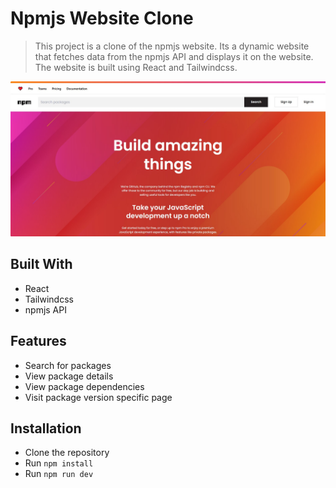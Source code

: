 # Npmjs Website Clone
> This project is a clone of the npmjs website. Its a dynamic website that fetches data from the npmjs API and displays it on the website. The website is built using React and Tailwindcss.

<div>
  <img src="./src/assets/banner.jpg" alt="Project Banner">
</div>

## Built With
- React
- Tailwindcss
- npmjs API

## Features
- Search for packages
- View package details
- View package dependencies
- Visit package version specific page

## Installation
- Clone the repository
- Run `npm install`
- Run `npm run dev`
